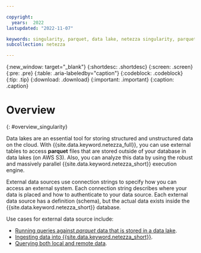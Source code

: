```yaml
---

copyright:
  years:  2022
lastupdated: "2022-11-07"

keywords: singularity, parquet, data lake, netezza singularity, parquet files
subcollection: netezza

---
```


{:new_window: target="_blank"}
{:shortdesc: .shortdesc}
{:screen: .screen}
{:pre: .pre}
{:table: .aria-labeledby="caption"}
{:codeblock: .codeblock}
{:tip: .tip}
{:download: .download}
{:important: .important}
{:caption: .caption}

# Overview
{: #overview_singularity}

Data lakes are an essential tool for storing structured and unstructured data on the cloud. With {{site.data.keyword.netezza_full}}, you can use external tables to access **parquet** files that are stored outside of your database in data lakes (on AWS S3). Also, you can analyze this data by using the robust and massively parallel {{site.data.keyword.netezza_short}} execution engine.


External data sources use connection strings to specify how you can access an external system. Each connection string describes where your data is placed and how to authenticate to your data source. Each external data source has a definition (schema), but the actual data exists inside the {{site.data.keyword.netezza_short}} database.

Use cases for external data source include:

- [Running queries against *parquet* data that is stored in a data lake](/docs/netezza?topic=netezza-querying_singularity).
- [Ingesting data into {{site.data.keyword.netezza_short}}](/docs/netezza?topic=netezza-ingest_singularity).
- [Querying both local and remote data](/docs/netezza?topic=netezza-merging_singularity).
